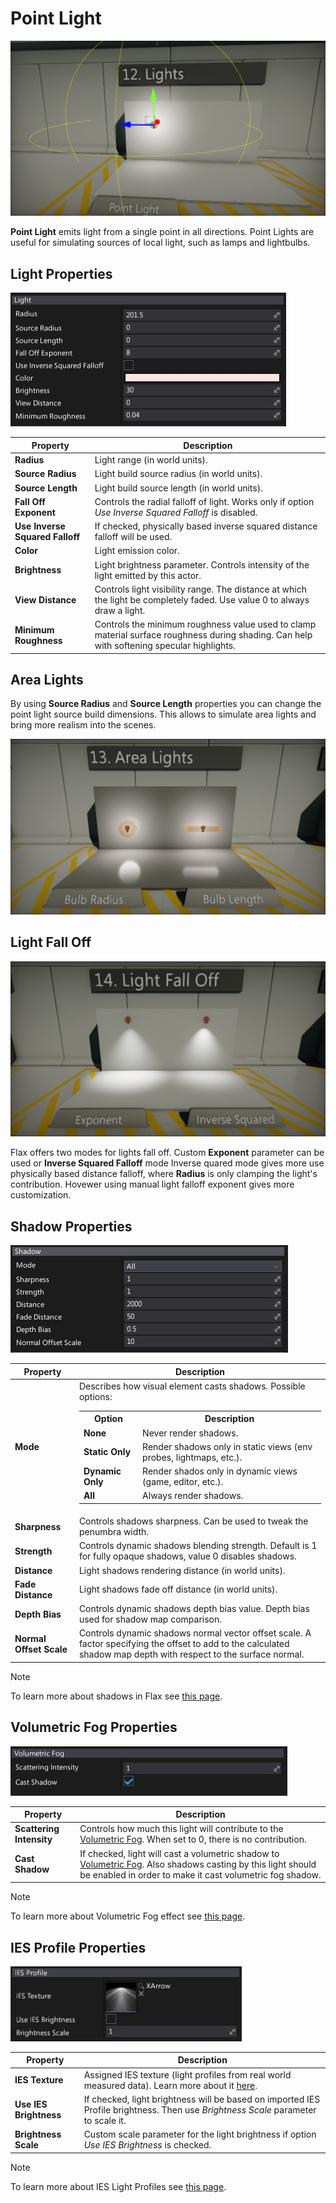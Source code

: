 # Point Light

![Point Light](media/point-light.png)

**Point Light** emits light from a single point in all directions. Point Lights are useful for simulating sources of local light, such as lamps and lightbulbs.

## Light Properties

![Point Light Properties](media/point-light-properties.jpg)

| Property | Description |
|--------|--------|
| **Radius** | Light range (in world units). |
| **Source Radius** | Light build source radius (in world units). |
| **Source Length** | Light build source length (in world units). |
| **Fall Off Exponent** | Controls the radial falloff of light. Works only if option *Use Inverse Squared Falloff* is disabled. |
| **Use Inverse Squared Falloff** | If checked, physically based inverse squared distance falloff will be used. |
| **Color** | Light emission color. |
| **Brightness** | Light brightness parameter. Controls intensity of the light emitted by this actor. |
| **View Distance** | Controls light visibility range. The distance at which the light be completely faded. Use value 0 to always draw a light. |
| **Minimum Roughness** | Controls the minimum roughness value used to clamp material surface roughness during shading. Can help with softening specular highlights. |

## Area Lights

By using **Source Radius** and **Source Length** properties you can change the point light source build dimensions. This allows to simulate area lights and bring more realism into the scenes.

![Area Lights](media/area-lights.png)

## Light Fall Off

![Light Fall Off](media/light-fall-off.png)

Flax offers two modes for lights fall off. Custom **Exponent** parameter can be used or **Inverse Squared Falloff** mode Inverse quared mode gives more use physically based distance falloff, where **Radius** is only clamping the light's contribution. Hovewer using manual light falloff exponent gives more customization.

## Shadow Properties

![Point Light Properties](media/shadow-light-properties.jpg)

| Property | Description |
|--------|--------|
| **Mode** | Describes how visual element casts shadows. Possible options: <br><table><tbody><tr><th>Option</th><th>Description</th></tr><tr><td>**None**</td><td>Never render shadows.</td></tr><tr><td>**Static Only**</td><td>Render shadows only in static views (env probes, lightmaps, etc.).</td></tr><tr><td>**Dynamic Only**</td><td>Render shados only in dynamic views (game, editor, etc.).</td></tr><tr><td>**All**</td><td>Always render shadows.</td></tr></tbody></table> |
| **Sharpness** | Controls shadows sharpness. Can be used to tweak the penumbra width. |
| **Strength** | Controls dynamic shadows blending strength. Default is 1 for fully opaque shadows, value 0 disables shadows. |
| **Distance** | Light shadows rendering distance (in world units). |
| **Fade Distance** | Light shadows fade off distance (in world units). |
| **Depth Bias** | Controls dynamic shadows depth bias value. Depth bias used for shadow map comparison. |
| **Normal Offset Scale** | Controls dynamic shadows normal vector offset scale. A factor specifying the offset to add to the calculated shadow map depth with respect to the surface normal. |

> [!Note]
> To learn more about shadows in Flax see [this page](../shadows.md).

## Volumetric Fog Properties

![Point Light Properties](media/volumetric-fog-properties.jpg)

| Property | Description |
|--------|--------|
| **Scattering Intensity** | Controls how much this light will contribute to the [Volumetric Fog](../../fog-effects/volumetric-fog.md). When set to 0, there is no contribution. |
| **Cast Shadow** | If checked, light will cast a volumetric shadow to [Volumetric Fog](../../fog-effects/volumetric-fog.md). Also shadows casting by this light should be enabled in order to make it cast volumetric fog shadow. |

> [!Note]
> To learn more about Volumetric Fog effect see [this page](../../fog-effects/volumetric-fog.md).

## IES Profile Properties

![Point Light Properties](../media/ies-properties.jpg)

| Property | Description |
|--------|--------|
| **IES Texture** | Assigned IES texture (light profiles from real world measured data). Learn more about it [here](../ies-profiles.md). |
| **Use IES Brightness** | If checked, light brightness will be based on imported IES Profile brightness. Then use *Brightness Scale* parameter to scale it. |
| **Brightness Scale** | Custom scale parameter for the light brightness if option *Use IES Brightness* is checked. |

> [!Note]
> To learn more about IES Light Profiles see [this page](../ies-profiles.md).

